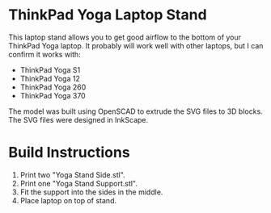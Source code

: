 # ThinkPad Yoga Laptop Stand

This laptop stand allows you to get good airflow to the bottom of your ThinkPad Yoga laptop. It probably will work well with other laptops, but I can confirm it works with:

* ThinkPad Yoga S1
* ThinkPad Yoga 12
* ThinkPad Yoga 260
* ThinkPad Yoga 370

The model was built using OpenSCAD to extrude the SVG files to 3D blocks. The SVG files were designed in InkScape.

# Build Instructions

1. Print two "Yoga Stand Side.stl".
2. Print one "Yoga Stand Support.stl".
3. Fit the support into the sides in the middle.
4. Place laptop on top of stand.